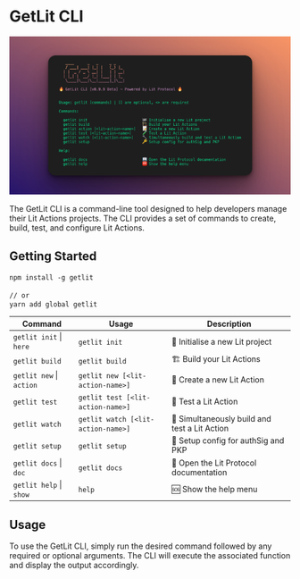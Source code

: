 # GetLit CLI

![](https://raw.githubusercontent.com/LIT-Protocol/getlit/main/banner.png)

The GetLit CLI is a command-line tool designed to help developers manage their Lit Actions projects. The CLI provides a set of commands to create, build, test, and configure Lit Actions.

## Getting Started

```
npm install -g getlit

// or
yarn add global getlit
```

| Command                  | Usage                               | Description                               |
| ------------------------ | ----------------------------------- | ----------------------------------------- |
| `getlit init` \| `here` | `getlit init`                       | 🏁 Initialise a new Lit project           |
| `getlit build`           | `getlit build`                      | 🏗  Build your Lit Actions                |
| `getlit new` \| `action` | `getlit new [<lit-action-name>]` | 📝 Create a new Lit Action                |
| `getlit test`            | `getlit test [<lit-action-name>]`   | 🧪 Test a Lit Action                      |
| `getlit watch`           | `getlit watch [<lit-action-name>]`  | 🔧 Simultaneously build and test a Lit Action |
| `getlit setup`           | `getlit setup`                      | 🔑 Setup config for authSig and PKP      |
| `getlit docs` \| `doc` | `getlit docs`                       | 📖 Open the Lit Protocol documentation   |
| `getlit help` \|  `show` | `help`    | 🆘 Show the help menu                     |

## Usage

To use the GetLit CLI, simply run the desired command followed by any required or optional arguments. The CLI will execute the associated function and display the output accordingly.

